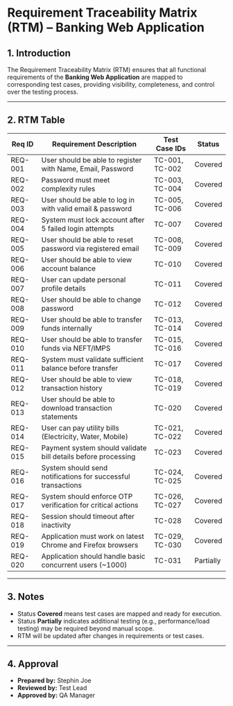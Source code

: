 # Requirement Traceability Matrix (RTM) – Banking Web Application

## 1. Introduction
The Requirement Traceability Matrix (RTM) ensures that all functional requirements of the **Banking Web Application** are mapped to corresponding test cases, providing visibility, completeness, and control over the testing process.

---

## 2. RTM Table

| Req ID  | Requirement Description                                               | Test Case IDs           | Status   |
|---------|-----------------------------------------------------------------------|------------------------|----------|
| REQ-001 | User should be able to register with Name, Email, Password            | TC-001, TC-002         | Covered  |
| REQ-002 | Password must meet complexity rules                                   | TC-003, TC-004         | Covered  |
| REQ-003 | User should be able to log in with valid email & password             | TC-005, TC-006         | Covered  |
| REQ-004 | System must lock account after 5 failed login attempts               | TC-007                  | Covered  |
| REQ-005 | User should be able to reset password via registered email           | TC-008, TC-009         | Covered  |
| REQ-006 | User should be able to view account balance                           | TC-010                  | Covered  |
| REQ-007 | User can update personal profile details                               | TC-011                  | Covered  |
| REQ-008 | User should be able to change password                                 | TC-012                  | Covered  |
| REQ-009 | User should be able to transfer funds internally                       | TC-013, TC-014         | Covered  |
| REQ-010 | User should be able to transfer funds via NEFT/IMPS                    | TC-015, TC-016         | Covered  |
| REQ-011 | System must validate sufficient balance before transfer               | TC-017                  | Covered  |
| REQ-012 | User should be able to view transaction history                        | TC-018, TC-019         | Covered  |
| REQ-013 | User should be able to download transaction statements                 | TC-020                  | Covered  |
| REQ-014 | User can pay utility bills (Electricity, Water, Mobile)                | TC-021, TC-022         | Covered  |
| REQ-015 | Payment system should validate bill details before processing          | TC-023                  | Covered  |
| REQ-016 | System should send notifications for successful transactions          | TC-024, TC-025         | Covered  |
| REQ-017 | System should enforce OTP verification for critical actions            | TC-026, TC-027         | Covered  |
| REQ-018 | Session should timeout after inactivity                                 | TC-028                  | Covered  |
| REQ-019 | Application must work on latest Chrome and Firefox browsers           | TC-029, TC-030         | Covered  |
| REQ-020 | Application should handle basic concurrent users (~1000)              | TC-031                  | Partially |

---

## 3. Notes
- Status **Covered** means test cases are mapped and ready for execution.  
- Status **Partially** indicates additional testing (e.g., performance/load testing) may be required beyond manual scope.  
- RTM will be updated after changes in requirements or test cases.

---

## 4. Approval
- **Prepared by:** Stephin Joe  
- **Reviewed by:** Test Lead  
- **Approved by:** QA Manager
